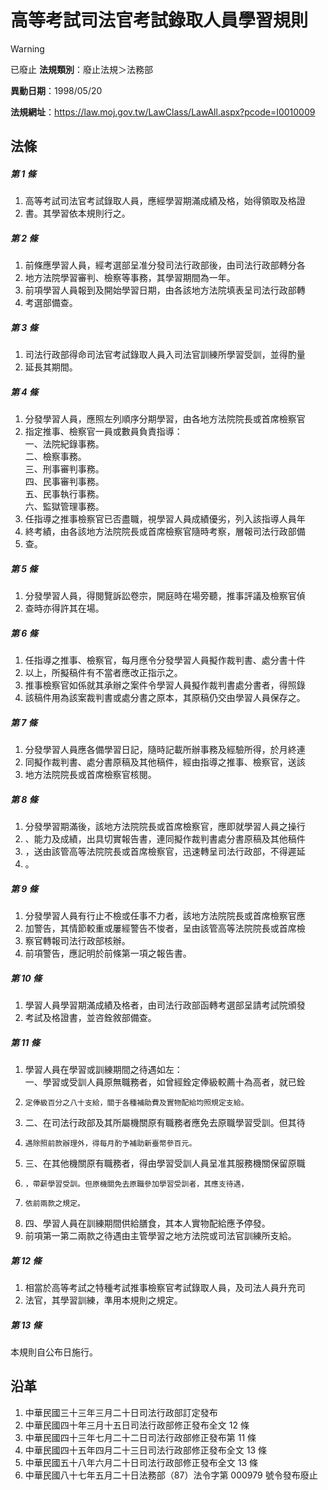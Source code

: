 # 高等考試司法官考試錄取人員學習規則


> [!WARNING]
> 已廢止
**法規類別**：廢止法規＞法務部

**異動日期**：1998/05/20  

**法規網址**：https://law.moj.gov.tw/LawClass/LawAll.aspx?pcode=I0010009



## 法條
##### 第 1 條
1. 高等考試司法官考試錄取人員，應經學習期滿成績及格，始得領取及格證
1. 書。其學習依本規則行之。

##### 第 2 條
1. 前條應學習人員，經考選部呈准分發司法行政部後，由司法行政部轉分各
1. 地方法院學習審判、檢察等事務，其學習期間為一年。
1. 前項學習人員報到及開始學習日期，由各該地方法院填表呈司法行政部轉
1. 考選部備查。

##### 第 3 條
1. 司法行政部得命司法官考試錄取人員入司法官訓練所學習受訓，並得酌量
1. 延長其期間。

##### 第 4 條
1. 分發學習人員，應照左列順序分期學習，由各地方法院院長或首席檢察官
1. 指定推事、檢察官一員或數員負責指導：  
一、法院紀錄事務。  
二、檢察事務。  
三、刑事審判事務。  
四、民事審判事務。  
五、民事執行事務。  
六、監獄管理事務。
1. 任指導之推事檢察官已否盡職，視學習人員成績優劣，列入該指導人員年
1. 終考績，由各該地方法院院長或首席檢察官隨時考察，層報司法行政部備
1. 查。

##### 第 5 條
1. 分發學習人員，得閱覽訴訟卷宗，開庭時在場旁聽，推事評議及檢察官偵
1. 查時亦得許其在場。

##### 第 6 條
1. 任指導之推事、檢察官，每月應令分發學習人員擬作裁判書、處分書十件
1. 以上，所擬稿件有不當者應改正指示之。
1. 推事檢察官如係就其承辦之案件令學習人員擬作裁判書處分書者，得照錄
1. 該稿件用為該案裁判書或處分書之原本，其原稿仍交由學習人員保存之。

##### 第 7 條
1. 分發學習人員應各備學習日記，隨時記載所辦事務及經驗所得，於月終連
1. 同擬作裁判書、處分書原稿及其他稿件，經由指導之推事、檢察官，送該
1. 地方法院院長或首席檢察官核閱。

##### 第 8 條
1. 分發學習期滿後，該地方法院院長或首席檢察官，應即就學習人員之操行
1. 、能力及成績，出具切實報告書，連同擬作裁判書處分書原稿及其他稿件
1. ，送由該管高等法院院長或首席檢察官，迅速轉呈司法行政部，不得遲延
1. 。

##### 第 9 條
1. 分發學習人員有行止不檢或任事不力者，該地方法院院長或首席檢察官應
1. 加警告，其情節較重或屢經警告不悛者，呈由該管高等法院院長或首席檢
1. 察官轉報司法行政部核辦。
1. 前項警告，應記明於前條第一項之報告書。

##### 第 10 條
1. 學習人員學習期滿成績及格者，由司法行政部函轉考選部呈請考試院頒發
1. 考試及格證書，並咨銓敘部備查。

##### 第 11 條
1. 學習人員在學習或訓練期間之待遇如左：  
一、學習或受訓人員原無職務者，如曾經銓定俸級較薦十為高者，就已銓
1.     定俸級百分之八十支給，關于各種補助費及實物配給均照規定支給。
1. 二、在司法行政部及其所屬機關原有職務者應免去原職學習受訓。但其待
1.     遇除照前款辦理外，得每月酌予補助新臺幣參百元。
1. 三、在其他機關原有職務者，得由學習受訓人員呈准其服務機關保留原職
1.     ，帶薪學習受訓。但原機關免去原職參加學習受訓者，其應支待遇，
1.     依前兩款之規定。
1. 四、學習人員在訓練期間供給膳食，其本人實物配給應予停發。
1. 前項第一第二兩款之待遇由主管學習之地方法院或司法官訓練所支給。

##### 第 12 條
1. 相當於高等考試之特種考試推事檢察官考試錄取人員，及司法人員升充司
1. 法官，其學習訓練，準用本規則之規定。

##### 第 13 條
本規則自公布日施行。

## 沿革
1. 中華民國三十三年三月二十日司法行政部訂定發布
1. 中華民國四十年三月十五日司法行政部修正發布全文 12 條
1. 中華民國四十三年七月二十二日司法行政部修正發布第 11 條
1. 中華民國四十五年四月二十三日司法行政部修正發布全文 13 條
1. 中華民國五十八年六月二十日司法行政部修正發布全文 13 條
1. 中華民國八十七年五月二十日法務部（87）法令字第 000979 號令發布廢止
